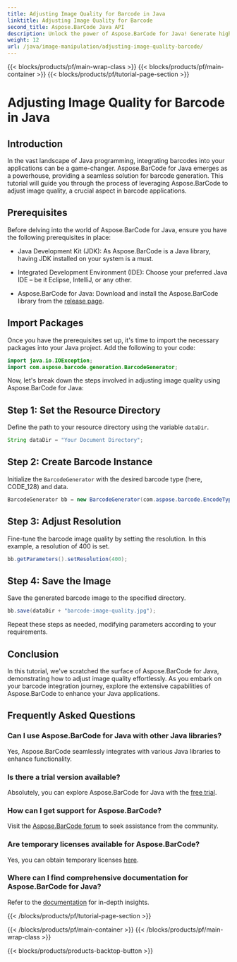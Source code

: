 ```yaml
---
title: Adjusting Image Quality for Barcode in Java
linktitle: Adjusting Image Quality for Barcode
second_title: Aspose.BarCode Java API
description: Unlock the power of Aspose.BarCode for Java! Generate high-quality barcodes seamlessly. Explore the tutorial now.
weight: 12
url: /java/image-manipulation/adjusting-image-quality-barcode/
---
```


{{< blocks/products/pf/main-wrap-class >}}
{{< blocks/products/pf/main-container >}}
{{< blocks/products/pf/tutorial-page-section >}}

# Adjusting Image Quality for Barcode in Java


## Introduction

In the vast landscape of Java programming, integrating barcodes into your applications can be a game-changer. Aspose.BarCode for Java emerges as a powerhouse, providing a seamless solution for barcode generation. This tutorial will guide you through the process of leveraging Aspose.BarCode to adjust image quality, a crucial aspect in barcode applications.

## Prerequisites

Before delving into the world of Aspose.BarCode for Java, ensure you have the following prerequisites in place:

- Java Development Kit (JDK): As Aspose.BarCode is a Java library, having JDK installed on your system is a must.

- Integrated Development Environment (IDE): Choose your preferred Java IDE – be it Eclipse, IntelliJ, or any other.

- Aspose.BarCode for Java: Download and install the Aspose.BarCode library from the [release page](https://releases.aspose.com/barcode/java/).

## Import Packages

Once you have the prerequisites set up, it's time to import the necessary packages into your Java project. Add the following to your code:

```java
import java.io.IOException;
import com.aspose.barcode.generation.BarcodeGenerator;
```

Now, let's break down the steps involved in adjusting image quality using Aspose.BarCode for Java:

## Step 1: Set the Resource Directory

Define the path to your resource directory using the variable `dataDir`.

```java
String dataDir = "Your Document Directory";
```

## Step 2: Create Barcode Instance

Initialize the `BarcodeGenerator` with the desired barcode type (here, CODE_128) and data.

```java
BarcodeGenerator bb = new BarcodeGenerator(com.aspose.barcode.EncodeTypes.CODE_128, "1234567");
```

## Step 3: Adjust Resolution

Fine-tune the barcode image quality by setting the resolution. In this example, a resolution of 400 is set.

```java
bb.getParameters().setResolution(400);
```

## Step 4: Save the Image

Save the generated barcode image to the specified directory.

```java
bb.save(dataDir + "barcode-image-quality.jpg");
```

Repeat these steps as needed, modifying parameters according to your requirements.

## Conclusion

In this tutorial, we've scratched the surface of Aspose.BarCode for Java, demonstrating how to adjust image quality effortlessly. As you embark on your barcode integration journey, explore the extensive capabilities of Aspose.BarCode to enhance your Java applications.

## Frequently Asked Questions

### Can I use Aspose.BarCode for Java with other Java libraries?
Yes, Aspose.BarCode seamlessly integrates with various Java libraries to enhance functionality.

### Is there a trial version available?
Absolutely, you can explore Aspose.BarCode for Java with the [free trial](https://releases.aspose.com/).

### How can I get support for Aspose.BarCode?
Visit the [Aspose.BarCode forum](https://forum.aspose.com/c/barcode/13) to seek assistance from the community.

### Are temporary licenses available for Aspose.BarCode?
Yes, you can obtain temporary licenses [here](https://purchase.aspose.com/temporary-license/).

### Where can I find comprehensive documentation for Aspose.BarCode for Java?
Refer to the [documentation](https://reference.aspose.com/barcode/java/) for in-depth insights.


{{< /blocks/products/pf/tutorial-page-section >}}

{{< /blocks/products/pf/main-container >}}
{{< /blocks/products/pf/main-wrap-class >}}

{{< blocks/products/products-backtop-button >}}
